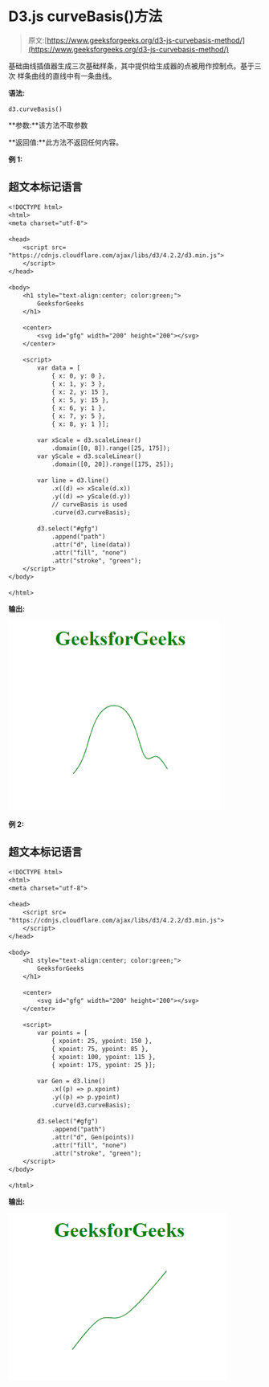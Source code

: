 # D3.js curveBasis()方法

> 原文:[https://www.geeksforgeeks.org/d3-js-curvebasis-method/](https://www.geeksforgeeks.org/d3-js-curvebasis-method/)

基础曲线插值器生成三次基础样条，其中提供给生成器的点被用作控制点。基于三次  样条曲线的直线中有一条曲线。

**语法:**

```
d3.curveBasis()

```

**参数:**该方法不取参数

**返回值:**此方法不返回任何内容。

**例 1:**

## 超文本标记语言

```
<!DOCTYPE html>
<html>
<meta charset="utf-8">

<head>
    <script src=
"https://cdnjs.cloudflare.com/ajax/libs/d3/4.2.2/d3.min.js">
    </script>
</head>

<body>
    <h1 style="text-align:center; color:green;">
        GeeksforGeeks
    </h1>

    <center>
        <svg id="gfg" width="200" height="200"></svg>
    </center>

    <script>
        var data = [
            { x: 0, y: 0 },
            { x: 1, y: 3 },
            { x: 2, y: 15 },
            { x: 5, y: 15 },
            { x: 6, y: 1 },
            { x: 7, y: 5 },
            { x: 8, y: 1 }];

        var xScale = d3.scaleLinear()
            .domain([0, 8]).range([25, 175]);
        var yScale = d3.scaleLinear()
            .domain([0, 20]).range([175, 25]);

        var line = d3.line()
            .x((d) => xScale(d.x))
            .y((d) => yScale(d.y))
            // curveBasis is used
            .curve(d3.curveBasis);

        d3.select("#gfg")
            .append("path")
            .attr("d", line(data))
            .attr("fill", "none")
            .attr("stroke", "green");
    </script>
</body>

</html>
```

**输出:**

![](img/18cb5d54a732a9e6ddaa0d32f0f84455.png)

**例 2:**

## 超文本标记语言

```
<!DOCTYPE html>
<html>
<meta charset="utf-8">

<head>
    <script src=
"https://cdnjs.cloudflare.com/ajax/libs/d3/4.2.2/d3.min.js">
    </script>
</head>

<body>
    <h1 style="text-align:center; color:green;">
        GeeksforGeeks
    </h1>

    <center>
        <svg id="gfg" width="200" height="200"></svg>
    </center>

    <script>
        var points = [
            { xpoint: 25, ypoint: 150 },
            { xpoint: 75, ypoint: 85 },
            { xpoint: 100, ypoint: 115 },
            { xpoint: 175, ypoint: 25 }];

        var Gen = d3.line()
            .x((p) => p.xpoint)
            .y((p) => p.ypoint)
            .curve(d3.curveBasis);

        d3.select("#gfg")
            .append("path")
            .attr("d", Gen(points))
            .attr("fill", "none")
            .attr("stroke", "green");
    </script>
</body>

</html>
```

**输出:**

![](img/d4b8a41b5414c3976b160fe7a091bc42.png)